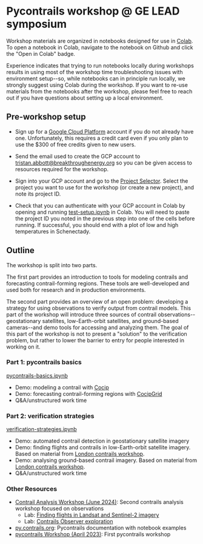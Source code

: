 # Pycontrails workshop @ GE LEAD symposium

Workshop materials are organized in notebooks designed for use in [Colab](https://colab.research.google.com/). To open a notebook in Colab, navigate to the notebook on Github and click the "Open in Colab" badge.

Experience indicates that trying to run notebooks locally during workshops results in using most of the workshop time troubleshooting issues with environment setup--so, while notebooks can in principle run locally, we strongly suggest using Colab during the workshop. If you want to re-use materials from the notebooks after the workshop, please feel free to reach out if you have questions about setting up a local environment.

## Pre-workshop setup

- Sign up for a [Google Cloud Platform](https://cloud.google.com/?hl=en) account if you do not already have one. Unfortunately, this requires a credit card even if you only plan to use the $300 of free credits given to new users.

- Send the email used to create the GCP account to [tristan.abbott@breakthroughenergy.org](mailto:tristan.abbott@breakthroughenergy.org?subject=GE%20workshop%20setup) so you can be given access to resources required for the workshop.

- Sign into your GCP account and go to the [Project Selector](https://console.cloud.google.com/projectselector2). Select the project you want to use for the workshop (or create a new project), and note its project ID.

- Check that you can authenticate with your GCP account in Colab by opening and running [test-setup.ipynb](https://colab.research.google.com/github/contrailcirrus/2024-09-ge-workshop/blob/main/test-setup.ipynb) in Colab. You will need to paste the project ID you noted in the previous step into one of the cells before running. If successful, you should end with a plot of low and high temperatures in Schenectady.

## Outline

The workshop is split into two parts.

The first part provides an introduction to tools for modeling contrails and forecasting contrail-forming regions. These tools are well-developed and used both for research and in production environments.

The second part provides an overview of an open problem: developing a strategy for using observations to verify output from contrail models. This part of the workshop will introduce three sources of contrail observations--geostationary satellites, low-Earth-orbit satellites, and ground-based cameras--and demo tools for accessing and analyzing them. The goal of this part of the workshop is not to present a "solution" to the verification problem, but rather to lower the barrier to entry for people interested in working on it.

### Part 1: pycontrails basics

[pycontrails-basics.ipynb](https://colab.research.google.com/github/contrailcirrus/2024-09-ge-workshop/blob/main/pycontrails-basics.ipynb)

- Demo: modeling a contrail with [Cocip](https://py.contrails.org/api/pycontrails.models.cocip.Cocip.html#pycontrails.models.cocip.Cocip)
- Demo: forecasting contrail-forming regions with [CocipGrid](https://py.contrails.org/api/pycontrails.models.cocipgrid.CocipGrid.html#pycontrails.models.cocipgrid.CocipGrid)
- Q&A/unstructured work time

### Part 2: verification strategies

[verification-strategies.ipynb](https://colab.research.google.com/github/contrailcirrus/2024-09-ge-workshop/blob/main/verification-strategies.ipynb)

- Demo: automated contrail detection in geostationary satellite imagery
- Demo: finding flights and contrails in low-Earth-orbit satellite imagery. Based on material from [London contrails workshop](https://github.com/contrailcirrus/2024-06-contrails-workshop/blob/main/labs/landsat_sentinel/Landsat_Sentinel.ipynb).
- Demo: analysing ground-based contrail imagery. Based on material from [London contrails workshop](https://github.com/contrailcirrus/2024-06-contrails-workshop/tree/main/labs/observer_app_hackathon).
- Q&A/unstructured work time

### Other Resources

- [Contrail Analysis Workshop (June 2024)](https://github.com/contrailcirrus/2024-06-contrails-workshop/tree/main): Second contrails analysis workshop focused on observations
  - Lab: [Finding flights in Landsat and Sentinel-2 imagery](https://github.com/contrailcirrus/2024-06-contrails-workshop/blob/main/labs/landsat_sentinel/Landsat_Sentinel.ipynb)
  - Lab: [Contrails Observer exploration](https://github.com/contrailcirrus/2024-06-contrails-workshop/blob/main/labs/observer_app_hackathon/INTRO.md)
- [py.contrails.org](https://py.contrails.org/notebooks.html): Pycontrails documentation with notebook examples
- [pycontrails Workshop (April 2023)](https://github.com/contrailcirrus/2023-04-pycontrails-workshop): First pycontrails workshop
